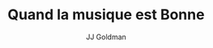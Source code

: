 ---
layout: post
title: Quand la musique est Bonne 
author: JJ Goldman
language: "Français"
image:
  artist: jj-goldman.png
---